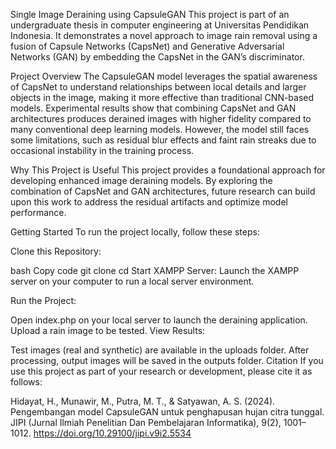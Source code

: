 Single Image Deraining using CapsuleGAN
This project is part of an undergraduate thesis in computer engineering at Universitas Pendidikan Indonesia. It demonstrates a novel approach to image rain removal using a fusion of Capsule Networks (CapsNet) and Generative Adversarial Networks (GAN) by embedding the CapsNet in the GAN’s discriminator.

Project Overview
The CapsuleGAN model leverages the spatial awareness of CapsNet to understand relationships between local details and larger objects in the image, making it more effective than traditional CNN-based models. Experimental results show that combining CapsNet and GAN architectures produces derained images with higher fidelity compared to many conventional deep learning models. However, the model still faces some limitations, such as residual blur effects and faint rain streaks due to occasional instability in the training process.

Why This Project is Useful
This project provides a foundational approach for developing enhanced image deraining models. By exploring the combination of CapsNet and GAN architectures, future research can build upon this work to address the residual artifacts and optimize model performance.

Getting Started
To run the project locally, follow these steps:

Clone this Repository:

bash
Copy code
git clone <repository-link>
cd <repository-folder>
Start XAMPP Server:
Launch the XAMPP server on your computer to run a local server environment.

Run the Project:

Open index.php on your local server to launch the deraining application.
Upload a rain image to be tested.
View Results:

Test images (real and synthetic) are available in the uploads folder.
After processing, output images will be saved in the outputs folder.
Citation
If you use this project as part of your research or development, please cite it as follows:

Hidayat, H., Munawir, M., Putra, M. T., & Satyawan, A. S. (2024). Pengembangan model CapsuleGAN untuk penghapusan hujan citra tunggal. JIPI (Jurnal Ilmiah Penelitian Dan Pembelajaran Informatika), 9(2), 1001–1012. https://doi.org/10.29100/jipi.v9i2.5534
